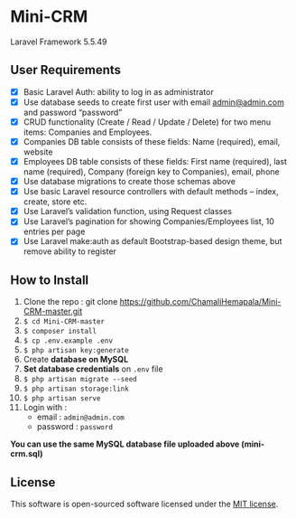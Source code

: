 # Mini-CRM
Laravel Framework 5.5.49

## User Requirements

* [x] Basic Laravel Auth: ability to log in as administrator
* [x] Use database seeds to create first user with email admin@admin.com and password “password”
* [x] CRUD functionality (Create / Read / Update / Delete) for two menu items: Companies and Employees.
* [x] Companies DB table consists of these fields: Name (required), email, website
* [x] Employees DB table consists of these fields: First name (required), last name (required), Company (foreign key to Companies), email, phone
* [x] Use database migrations to create those schemas above
* [x] Use basic Laravel resource controllers with default methods – index, create, store etc.
* [x] Use Laravel’s validation function, using Request classes
* [x] Use Laravel’s pagination for showing Companies/Employees list, 10 entries per page
* [x] Use Laravel make:auth as default Bootstrap-based design theme, but remove ability to register

## How to Install

1. Clone the repo : git clone https://github.com/ChamaliHemapala/Mini-CRM-master.git
2. `$ cd Mini-CRM-master`
3. `$ composer install`
4. `$ cp .env.example .env`
5. `$ php artisan key:generate`
6. Create **database on MySQL** 
7. **Set database credentials** on `.env` file
8. `$ php artisan migrate --seed`
9. `$ php artisan storage:link`
10. `$ php artisan serve`
11. Login with :
    - email : `admin@admin.com`
    - password : `password`

**You can use the same MySQL database file uploaded above (mini-crm.sql)**
## License

This software is open-sourced software licensed under the [MIT license](LICENSE).
